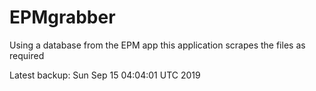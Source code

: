 # EPMgrabber
Using a database from the EPM app this application scrapes the files as required


Latest backup: Sun Sep 15 04:04:01 UTC 2019
